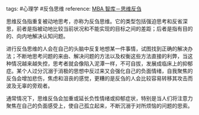 tags: #心理学 #反刍思维
reference: [MBA 智库－思维反刍](https://wiki.mbalib.com/wiki/%E6%80%9D%E7%BB%B4%E5%8F%8D%E5%88%8D)

思维反刍指重复被动地思考，亦称为反刍思维。它的类型包括强迫思考和反省深思，前者是指被动地比较当前状况和不能实现的目标之间的差距；后者是指有目的的、向内地解决认知问题。

进行反刍思维的人会在自己的头脑中反复地想某一件事情，试图找到正确的解决办法；不断地思考问题的来由、解决问题的方法以及权衡这些方法直接的利弊，当这种情况越来越失控，思考者就会像陷入泥潭一样，不可自拔，发展成临床上的抑郁症。某个人过分沉溺于消极的思想中反过来又会强化自己的负面情绪，自我聚焦的反刍会增加悲伤，焦虑和沮丧的感觉，更糟的是反刍的人会比较容易转移其攻击而波及无辜的旁观者。

通常情况下，思维反刍会加重或延长负性情绪或抑郁症状，特别是当人们将注意力聚焦在自己的负面感受上，使自己孤立起来，不断沉溺于对所烦恼的问题的思索。
